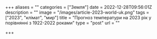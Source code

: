 +++
aliases = ""
categories = ["Земля"]
date = 2022-12-28T09:56:01Z
description = ""
image = "/images/article-2023-world-uk.png"
tags = ["2023", "клiмат", "мир"]
title = "Прогноз температури на 2023 рік у порівнянні з 1922-2022 роками"
type = "post"
url = ""

+++
